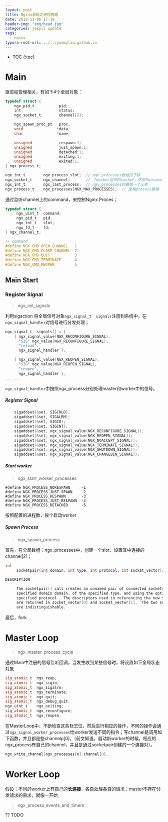 ```yaml
---
layout: post
title: Nginx源码之进程管理
date: 2018-11-06 17:18
header-img: "img/head.jpg"
categories: jekyll update
tags:
  - nginx
typora-root-url: ../../yummyliu.github.io
---
```


* TOC
{:toc}

# Main

跟进程管理相关，有如下4个全局对象：

```c
typedef struct {
    ngx_pid_t           pid;
    int                 status;
    ngx_socket_t        channel[2];

    ngx_spawn_proc_pt   proc;
    void               *data;
    char               *name;

    unsigned            respawn:1;
    unsigned            just_spawn:1;
    unsigned            detached:1;
    unsigned            exiting:1;
    unsigned            exited:1;
} ngx_process_t;

ngx_int_t        ngx_process_slot; 	// ngx_processes数组的下标
ngx_socket_t     ngx_channel;		// ？worker监听的socket，这里叫channel
ngx_int_t        ngx_last_process;	// ngx_processes的最后一个元素
ngx_process_t    ngx_processes[NGX_MAX_PROCESSES];	// 全局process数组
```

通过监听channel上的command，来控制Nginx Proces；

```c
typedef struct {
     ngx_uint_t  command;
     ngx_pid_t   pid;
     ngx_int_t   slot;
     ngx_fd_t    fd;
} ngx_channel_t;

// command
#define NGX_CMD_OPEN_CHANNEL   1
#define NGX_CMD_CLOSE_CHANNEL  2
#define NGX_CMD_QUIT           3
#define NGX_CMD_TERMINATE      4
#define NGX_CMD_REOPEN         5
```

## Main Start

### Register Signal

> ngx_init_signals

利用sigaction 将全局信号对象`ngx_signal_t  signals`注册到系统中，在`ngx_signal_handler`对信号进行分发处理；

```c
ngx_signal_t  signals[] = {
    { ngx_signal_value(NGX_RECONFIGURE_SIGNAL),
      "SIG" ngx_value(NGX_RECONFIGURE_SIGNAL),
      "reload",
      ngx_signal_handler },

    { ngx_signal_value(NGX_REOPEN_SIGNAL),
      "SIG" ngx_value(NGX_REOPEN_SIGNAL),
      "reopen",
      ngx_signal_handler },
... ... 
```

`ngx_signal_handler`中按照ngx_process分别处理master和worker中的信号。

##### Register Signal

```c
    sigaddset(&set, SIGCHLD);
    sigaddset(&set, SIGALRM);
    sigaddset(&set, SIGIO);
    sigaddset(&set, SIGINT);
    sigaddset(&set, ngx_signal_value(NGX_RECONFIGURE_SIGNAL));
    sigaddset(&set, ngx_signal_value(NGX_REOPEN_SIGNAL));
    sigaddset(&set, ngx_signal_value(NGX_NOACCEPT_SIGNAL));
    sigaddset(&set, ngx_signal_value(NGX_TERMINATE_SIGNAL));
    sigaddset(&set, ngx_signal_value(NGX_SHUTDOWN_SIGNAL));
    sigaddset(&set, ngx_signal_value(NGX_CHANGEBIN_SIGNAL));
```

##### Start worker

> ngx_start_worker_processes

```
#define NGX_PROCESS_NORESPAWN     -1
#define NGX_PROCESS_JUST_SPAWN    -2
#define NGX_PROCESS_RESPAWN       -3
#define NGX_PROCESS_JUST_RESPAWN  -4
#define NGX_PROCESS_DETACHED      -5
```

按照配置的进程数，挨个启动worker

##### Spawn Process

> ngx_spawn_process

首先，在全局数组：ngx_processes中，创建一个slot，设置其中连接的channel[2]；

```c
int
     socketpair(int domain, int type, int protocol, int socket_vector[2]);

DESCRIPTION

     The socketpair() call creates an unnamed pair of connected sockets in the
     specified domain domain, of the specified type, and using the optionally
     specified protocol.  The descriptors used in referencing the new sockets
     are returned in socket_vector[0] and socket_vector[1].  The two sockets
     are indistinguishable.
```

最后，fork

# Master Loop

>  ngx_master_process_cycle

通过Main中注册的信号监听回调，当发生收到某些信号时，将设置如下全局状态对象

```c
sig_atomic_t  ngx_reap;
sig_atomic_t  ngx_sigio;
sig_atomic_t  ngx_sigalrm;
sig_atomic_t  ngx_terminate;
sig_atomic_t  ngx_quit;
sig_atomic_t  ngx_debug_quit;
ngx_uint_t    ngx_exiting;
sig_atomic_t  ngx_reconfigure;
sig_atomic_t  ngx_reopen;
```

在MasterLoop中，不断检查这些标志位，然后进行相应的操作，不同的操作会通过`ngx_signal_worker_processes`给worker发送不同的指令；写channel是调用如下函数，并且都是些channelp[0]。（前文知道，启动新worker的时候，相应的ngx_process有自己的channel，并且是通过socketpair创建的一个连接对）。

```c
ngx_write_channel(ngx_processes[n].channel[0],
```

# Worker Loop

假设：不同的worker上有自己的**长连接**，各自处理各自的请求；master不存在分发请求的需求，就像一开始

> ngx_process_events_and_timers

?? TODO





